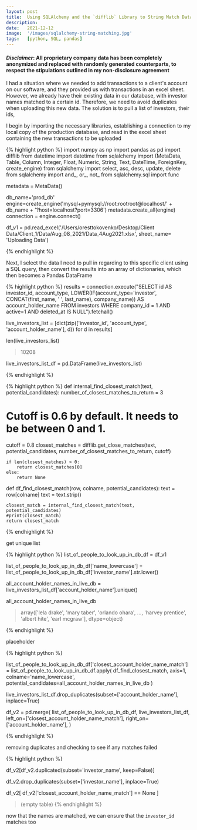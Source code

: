 ```yaml
---
layout: post
title:  Using SQLAlchemy and the `difflib` Library to String Match Data
description:
date:   2021-12-12
image:  '/images/sqlalchemy-string-matching.jpg'
tags:   [python, SQL, pandas]
---
```


#### _Disclaimer_: All proprietary company data has been completely anonymized and replaced with randomly generated counterparts, to respect the stipulations outlined in my non-disclosure agreement

I had a situation where we needed to add transactions to a client's account on our software, and they provided us with transactions in an excel sheet. However, we already have their existing data in our database, with investor names matched to a certain id. Therefore, we need to avoid duplicates when uploading this new data. The solution is to pull a list of investors, their ids, 

I begin by importing the necessary libraries, establishing a connection to my local copy of the production database, and read in the excel sheet containing the new transactions to be uploaded

{% highlight python %}
import numpy as np
import pandas as pd
import difflib
from datetime import datetime
from sqlalchemy import (MetaData, Table, Column, Integer, Float, Numeric, String, Text, DateTime, ForeignKey, create_engine)
from sqlalchemy import select, asc, desc, update, delete
from sqlalchemy import and_, or_, not_
from sqlalchemy.sql import func

metadata = MetaData()

db_name='prod_db'
engine=create_engine('mysql+pymysql://root:rootroot@localhost/' + db_name + '?host=localhost?port=3306')
metadata.create_all(engine)
connection = engine.connect()

df_v1 = pd.read_excel('/Users/oresttokovenko/Desktop/Client Data/Client_1/Data/Aug_08_2021/Data_4Aug2021.xlsx',
sheet_name= 'Uploading Data')

{% endhighlight %}

Next, I select the data I need to pull in regarding to this specific client using a SQL query, then convert the results into an array of dictionaries, which then becomes a Pandas DataFrame

{% highlight python %}
results = connection.execute("SELECT id AS investor_id, account_type, LOWER(IF(account_type='investor', CONCAT(first_name, ' ', last_name), company_name)) AS account_holder_name FROM investors WHERE company_id = 1 AND active=1 AND deleted_at IS NULL").fetchall()

live_investors_list = [dict(zip(['investor_id', 'account_type', 'account_holder_name'], d)) for d in results]

len(live_investors_list)
> 10208

live_investors_list_df = pd.DataFrame(live_investors_list)

{% endhighlight %}


{% highlight python %}
def internal_find_closest_match(text, potential_candidates):
number_of_closest_matches_to_return = 3
# Cutoff is 0.6 by default. It needs to be between 0 and 1.
cutoff = 0.8
closest_matches = difflib.get_close_matches(text, potential_candidates, number_of_closest_matches_to_return, cutoff)

    if len(closest_matches) > 0:
        return closest_matches[0]
    else:
        return None

def df_find_closest_match(row, colname, potential_candidates):
text = row[colname]
text = text.strip()

    closest_match = internal_find_closest_match(text, potential_candidates)
    #print(closest_match)
    return closest_match

{% endhighlight %}

get unique list

{% highlight python %}
list_of_people_to_look_up_in_db_df = df_v1

list_of_people_to_look_up_in_db_df['name_lowercase'] = list_of_people_to_look_up_in_db_df['investor_name'].str.lower()

all_account_holder_names_in_live_db = live_investors_list_df['account_holder_name'].unique()

all_account_holder_names_in_live_db
> array(['lela drake', 'mary taber', 'orlando ohara', ..., 'harvey prentice', 'albert hite', 'earl mcgraw'], dtype=object)

{% endhighlight %}

placeholder

{% highlight python %}

list_of_people_to_look_up_in_db_df['closest_account_holder_name_match'] = list_of_people_to_look_up_in_db_df.apply(
df_find_closest_match,
axis=1,
colname='name_lowercase',
potential_candidates=all_account_holder_names_in_live_db
)

live_investors_list_df.drop_duplicates(subset=['account_holder_name'], inplace=True)

df_v2 = pd.merge(
list_of_people_to_look_up_in_db_df,
live_investors_list_df,
left_on=['closest_account_holder_name_match'],
right_on=['account_holder_name'],
)

{% endhighlight %}

removing duplicates and checking to see if any matches failed

{% highlight python %}

df_v2[df_v2.duplicated(subset='investor_name', keep=False)]

df_v2.drop_duplicates(subset=['investor_name'], inplace=True)

df_v2[
df_v2['closest_account_holder_name_match'] == None
]
> (empty table)
{% endhighlight %}

now that the names are matched, we can ensure that the `investor_id` matches too
